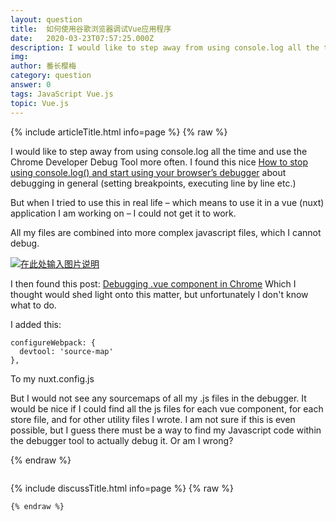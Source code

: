 ```yaml
---
layout: question
title:  如何使用谷歌浏览器调试Vue应用程序
date:   2020-03-23T07:57:25.000Z
description: I would like to step away from using console.log all the time and use the Chr...
img: 
author: 番长樱梅
category: question
answer: 0
tags: JavaScript Vue.js
topic: Vue.js
---
```

<div class="article-root">
  <div class="article">
    {% include articleTitle.html info=page %}
    {% raw %}
    <div class="article-content"><p>I would like to step away from using console.log all the time and use the Chrome Developer Debug Tool more often.
I found this nice <a href="https://medium.com/datadriveninvestor/stopping-using-console-log-and-start-using-your-browsers-debugger-62bc893d93ff" rel="nofollow noreferrer">How to stop using console.log() and start using your browser’s debugger</a> about debugging in general (setting breakpoints, executing line by line etc.)</p>

<p>But when I tried to use this in real life – which means to use it in a vue (nuxt) application I am working on – I could not get it to work.</p>

<p>All my files are combined into more complex javascript files, which I cannot debug.</p>

<p><a href="https://www.samyoc.com//uploads/users/3460/images/thumbnails/1584950244586.png" data-src="https://www.samyoc.com//uploads/users/3460/images/1584950244586.png" rel="nofollow noreferrer"><img src="https://i.stack.imgur.com/Iy9kF.png" alt="在此处输入图片说明"></a></p>

<p>I then found this post:
<a href="https://stackoverflow.com/questions/49892107/debugging-vue-component-in-chrome">Debugging .vue component in Chrome</a>
Which I thought would shed light onto this matter, but unfortunately I don't know what to do.</p>

<p>I added this:</p>

<pre><code>configureWebpack: {<font></font>
  devtool: 'source-map'<font></font>
},<font></font>
</code></pre>

<p>To my nuxt.config.js</p>

<p>But I would not see any sourcemaps of all my .js files in the debugger.
It would be nice if I could find all the js files for each vue component, for each store file, and for other utility files I wrote.
I am not sure if this is even possible, but I guess there must be a way to find my Javascript code within the debugger tool to actually debug it.
Or am I wrong?</p></div>
    {% endraw %}
  </div>
  <p style="height: 0;width:0;overflow: hidden;"> 第2965篇《如何使用谷歌浏览器调试Vue应用程序》来自Winter(https://github.com/aiyld/aiyld.github.io)的站点</p>
  <div class="discuss-wrapper">
    {% include discussTitle.html info=page %}
    {% raw %}
    
    {% endraw %}
  </div>
<div>
